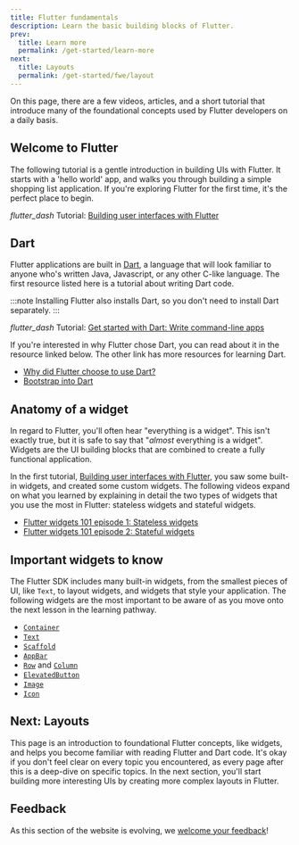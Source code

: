 ```yaml
---
title: Flutter fundamentals
description: Learn the basic building blocks of Flutter.
prev:
  title: Learn more
  permalink: /get-started/learn-more
next:
  title: Layouts
  permalink: /get-started/fwe/layout
---
```


On this page, there are a few videos,
articles, and a short tutorial that introduce many
of the foundational concepts used by 
Flutter developers on a daily basis.

## Welcome to Flutter

The following tutorial is a gentle introduction
in building UIs with Flutter.
It starts with a 'hello world' app,
and walks you through building a simple
shopping list application.
If you're exploring Flutter for the first time, it's
the perfect place to begin.

<i class="material-symbols" aria-hidden="true">flutter_dash</i>
Tutorial: [Building user interfaces with Flutter][]

## Dart

Flutter applications are built in [Dart][],
a language that will look familiar
to anyone who's written Java, Javascript,
or any other C-like language. The first
resource listed here is a tutorial about writing Dart code.  

:::note
Installing Flutter also installs Dart,
so you don't need to install Dart separately.
:::

<i class="material-symbols" aria-hidden="true">flutter_dash</i>
Tutorial: [Get started with Dart: Write command-line apps][]

If you're interested in why Flutter chose Dart, 
you can read about it in the resource linked below. 
The other link has more resources for learning Dart.

* [Why did Flutter choose to use Dart?][]
* [Bootstrap into Dart][]

## Anatomy of a widget

In regard to Flutter, you'll often hear
"everything is a widget". This isn't
exactly true, but it is safe to say that
"_almost_ everything is a widget".
Widgets are the UI building blocks that
are combined to create a fully
functional application.

In the first tutorial,
[Building user interfaces with Flutter][],
you saw some built-in widgets,
and created some custom widgets.
The following videos expand
on what you learned by explaining in detail
the two types of widgets that you use the
most in Flutter: stateless widgets and stateful widgets.

* [Flutter widgets 101 episode 1: Stateless widgets][]
* [Flutter widgets 101 episode 2: Stateful widgets][]

## Important widgets to know

The Flutter SDK includes many built-in widgets,
from the smallest pieces of UI, like `Text`,
to layout widgets, and widgets that style
your application. The following widgets are
the most important to be aware of as you move onto the
next lesson in the learning pathway.

* [`Container`][]
* [`Text`][]
* [`Scaffold`][]
* [`AppBar`][]
* [`Row`][] and [`Column`][]
* [`ElevatedButton`][]
* [`Image`][]
* [`Icon`][]

## Next: Layouts

This page is an introduction to foundational
Flutter concepts, like widgets,
and helps you become familiar with reading
Flutter and Dart code. It's okay if you don't
feel clear on every topic you encountered, as every page after
this is a deep-dive on specific topics.
In the next section, you'll start building more
interesting UIs by creating more complex layouts in Flutter.

[Building user interfaces with Flutter]:{{site.url}}/ui
[Bootstrap into Dart]: {{site.url}}/resources/bootstrap-into-dart
[Dart]: {{site.dart-site}}
[Flutter widgets 101 episode 1: Stateless widgets]: {{site.youtube-site}}/watch?v=wE7khGHVkYY
[Flutter widgets 101 episode 2: Stateful widgets]: {{site.youtube-site}}/watch?v=AqCMFXEmf3w
[Get started with Dart: Write command-line apps]: {{site.dart-site}}/tutorials/server/cmdline
[Why did Flutter choose to use Dart?]: {{site.url}}/resources/faq#why-did-flutter-choose-to-use-dart

[`AppBar`]: {{site.api}}/flutter/material/AppBar-class.html
[`Column`]: {{site.api}}/flutter/widgets/Column-class.html
[`Container`]: {{site.api}}/flutter/widgets/Container-class.html
[`ElevatedButton`]: {{site.api}}/flutter/material/ElevatedButton-class.html
[`Icon`]: {{site.api}}/flutter/widgets/Icon-class.html
[`Image`]: {{site.api}}/flutter/widgets/Image-class.html
[`Row`]: {{site.api}}/flutter/widgets/Row-class.html
[`Scaffold`]: {{site.api}}/flutter/material/Scaffold-class.html
[`Text`]: {{site.api}}/flutter/widgets/Text-class.html

## Feedback

As this section of the website is evolving, 
we [welcome your feedback][]!

[welcome your feedback]: {{site.url}}/get-started/fwe

